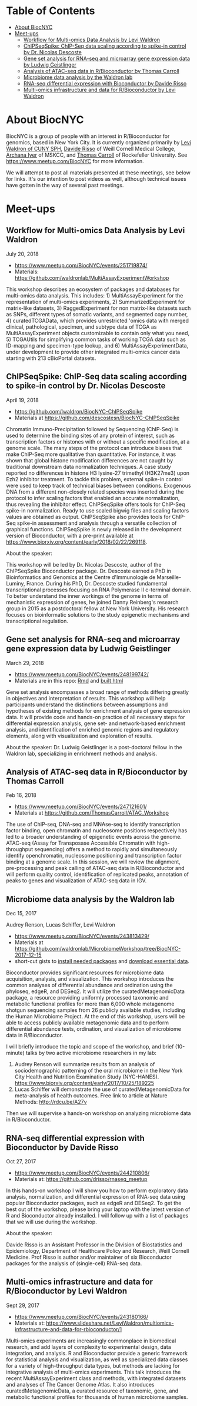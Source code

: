 Table of Contents
=================

   * [About BiocNYC](#about-biocnyc)
   * [Meet-ups](#meet-ups)
      * [Workflow for Multi-omics Data Analysis by Levi Waldron](#workflow-for-multi-omics-data-analysis-by-levi-waldron)
      * [ChIPSeqSpike: ChIP-Seq data scaling according to spike-in control by Dr. Nicolas Descoste](#chipseqspike-chip-seq-data-scaling-according-to-spike-in-control-by-dr-nicolas-descoste)
      * [Gene set analysis for RNA-seq and microarray gene expression data by Ludwig Geistlinger](#gene-set-analysis-for-rna-seq-and-microarray-gene-expression-data-by-ludwig-geistlinger)
      * [Analysis of ATAC-seq data in R/Bioconductor by Thomas Carroll](#analysis-of-atac-seq-data-in-rbioconductor-by-thomas-carroll)
      * [Microbiome data analysis by the Waldron lab](#microbiome-data-analysis-by-the-waldron-lab)
      * [RNA-seq differential expression with Bioconductor by Davide Risso](#rna-seq-differential-expression-with-bioconductor-by-davide-risso)
      * [Multi-omics infrastructure and data for R/Bioconductor by Levi Waldron](#multi-omics-infrastructure-and-data-for-rbioconductor-by-levi-waldron)

# About BiocNYC

BiocNYC is a group of people with an interest in R/Bioconductor for genomics, based in New York City. It is currently organized primarily by [Levi Waldron of CUNY SPH](http://waldronlab.com), [Davide Risso](http://vivo.med.cornell.edu/display/cwid-dar2062) of Weill Cornell Medical College, [Archana Iyer](https://www.mskcc.org/research-areas/programs-centers/cancer-systems-immunology/contact-us) of MSKCC, and [Thomas Carroll](https://github.com/ThomasCarroll) of Rockefeller University. See https://www.meetup.com/BiocNYC for more information.

We will attempt to post all materials presented at these meetings, see below for links. It's our intention to post videos as well, although technical issues have gotten in the way of several past meetings.

# Meet-ups

## Workflow for Multi-omics Data Analysis by Levi Waldron

July 20, 2018

* https://www.meetup.com/BiocNYC/events/251719874/
* Materials: https://github.com/waldronlab/MultiAssayExperimentWorkshop

This workshop describes an ecosystem of packages and databases for multi-omics data analysis. This includes: 1) MultiAssayExperiment for the representation of multi-omics experiments, 2) SummarizedExperiment for matrix-like datasets, 3) RaggedExperiment for non matrix-like datasets such as SNPs, different types of somatic variants, and segmented copy number, 4) curatedTCGAData, which provides unrestricted 'omics data with merged clinical, pathological, specimen, and subtype data of TCGA as MultiAssayExperiment objects customizable to contain only what you need, 5) TCGAUtils for simplifying common tasks of working TCGA data such as ID-mapping and specimen-type lookup, and 6) MultiAssayExperimentData, under development to provide other integrated multi-omics cancer data starting with 213 cBioPortal datasets.

## ChIPSeqSpike: ChIP-Seq data scaling according to spike-in control by Dr. Nicolas Descoste

April 19, 2018

* https://github.com/lwaldron/BiocNYC-ChIPSeqSpike
* Materials at https://github.com/descostesn/BiocNYC-ChIPSeqSpike

Chromatin Immuno-Precipitation followed by Sequencing (ChIP-Seq) is used to determine the binding sites of any protein of interest, such as transcription factors or histones with or without a specific modification, at a genome scale. The many steps of the protocol can introduce biases that make ChIP-Seq more qualitative than quantitative. For instance, it was shown that global histone modification differences are not caught by traditional downstream data normalization techniques. A case study reported no differences in histone H3 lysine-27 trimethyl (H3K27me3) upon Ezh2 inhibitor treatment. To tackle this problem, external spike-in control were used to keep track of technical biases between conditions. Exogenous DNA from a different non-closely related species was inserted during the protocol to infer scaling factors that enabled an accurate normalization, thus revealing the inhibitor effect. ChIPSeqSpike offers tools for ChIP-Seq spike-in normalization. Ready to use scaled bigwig files and scaling factors values are obtained as output. ChIPSeqSpike also provides tools for ChIP-Seq spike-in assessment and analysis through a versatile collection of graphical functions. ChIPSeqSpike is newly released in the development version of Bioconductor, with a pre-print available at https://www.biorxiv.org/content/early/2018/02/22/269118.

About the speaker:

This workshop will be led by Dr. Nicolas Descoste, author of the ChIPSeqSpike Bioconductor package. Dr. Descoste earned a PhD in Bioinformatics and Genomics at the Centre d'Immunologie de Marseille-Luminy, France. During his PhD, Dr. Descoste studied fundamental transcriptional processes focusing on RNA Polymerase II c-terminal domain. To better understand the inner workings of the genome in terms of mechanistic expression of genes, he joined Danny Reinberg's research group in 2015 as a postdoctoral fellow at New York University. His research focuses on bioinformatic solutions to the study epigenetic mechanisms and transcriptional regulation.

## Gene set analysis for RNA-seq and microarray gene expression data by Ludwig Geistlinger

March 29, 2018

* https://www.meetup.com/BiocNYC/events/248199742/
* Materials are in this repo: [Rmd](https://github.com/waldronlab/BiocNYC/blob/master/GeneSetAnalysis.Rmd) and [built html](https://github.com/waldronlab/BiocNYC/blob/master/GeneSetAnalysis.html)

Gene set analysis encompasses a broad range of methods differing greatly in objectives and interpretation of results. This workshop will help participants understand the distinctions between assumptions and hypotheses of existing methods for enrichment analysis of gene expression data. It will provide code and hands-on practice of all necessary steps for differential expression analysis, gene set- and network-based enrichment analysis, and identification of enriched genomic regions and regulatory elements, along with visualization and exploration of results.

About the speaker: Dr. Ludwig Geistlinger is a post-doctoral fellow in the Waldron lab, specializing in enrichment methods and analysis.

## Analysis of ATAC-seq data in R/Bioconductor by Thomas Carroll

Feb 16, 2018

* https://www.meetup.com/BiocNYC/events/247121601/
* Materials at https://github.com/ThomasCarroll/ATAC_Workshop

The use of ChIP-seq, DNA-seq and MNAse-seq to identify transcription factor binding, open chromatin and nucleosome positions respectively has led to a broader understanding of epigenetic events across the genome. ATAC-seq (Assay for Transposase Accessible Chromatin with high-throughput sequencing) offers a method to rapidly and simultaneously identify openchromatin, nucleosome positioning and transcription factor binding at a genome scale. In this session, we will review the alignment, pre-processing and peak calling of ATAC-seq data in R/Bioconductor and will perform quality control, identification of replicated peaks, annotation of peaks to genes and visualization of ATAC-seq data in IGV.


## Microbiome data analysis by the Waldron lab

Dec 15, 2017

Audrey Renson, Lucas Schiffer, Levi Waldron

* https://www.meetup.com/BiocNYC/events/243813429/ 
* Materials at https://github.com/waldronlab/MicrobiomeWorkshop/tree/BiocNYC-2017-12-15
* short-cut gists to [install needed packages](https://gist.github.com/lwaldron/220828bae0764a80fcf3a23868bf182e) and [download essential data](https://gist.github.com/lwaldron/c1e44d0516422777e3f87d6726d45332).

Bioconductor provides significant resources for microbiome data acquisition, analysis, and visualization. This workshop introduces the common analyses of differential abundance and ordination using the phyloseq, edgeR, and DESeq2. It will utilize the curatedMetagenomicData package, a resource providing uniformly processed taxonomic and metabolic functional profiles for more than 6,000 whole metagenome shotgun sequencing samples from 26 publicly available studies, including the Human Microbiome Project. At the end of this workshop, users will be able to access publicly available metagenomic data and to perform differential abundance tests, ordination, and visualization of microbiome data in R/Bioconductor.

I will briefly introduce the topic and scope of the workshop, and brief (10-minute) talks by two active microbiome researchers in my lab:

1. Audrey Renson will summarize results from an analysis of sociodemographic patterning of the oral microbiome in the New York City Health and Nutrition Examination Study (NYC-HANES). https://www.biorxiv.org/content/early/2017/10/25/189225
2. Lucas Schiffer will demonstrate the use of curatedMetagenomicData for meta-analysis of health outcomes. Free link to article at Nature Methods: http://rdcu.be/A27v

Then we will supervise a hands-on workshop on analyzing microbiome data in R/Bioconductor. 


## RNA-seq differential expression with Bioconductor by Davide Risso

Oct 27, 2017

* https://www.meetup.com/BiocNYC/events/244210806/
* Materials at: https://github.com/drisso/rnaseq_meetup

In this hands-on workshop I will show you how to perform exploratory data analysis, normalization, and differential expression of RNA-seq data using popular Bioconductor packages, such as edgeR and DESeq2. To get the best out of the workshop, please bring your laptop with the latest version of R and Bioconductor already installed. I will follow up with a list of packages that we will use during the workshop.

About the speaker:

Davide Risso is an Assistant Professor in the Division of Biostatistics and Epidemiology, Department of Healthcare Policy and Research, Weill Cornell Medicine. Prof Risso is author and/or maintainer of six Bioconductor packages for the analysis of (single-cell) RNA-seq data.

## Multi-omics infrastructure and data for R/Bioconductor by Levi Waldron

Sept 29, 2017

* https://www.meetup.com/BiocNYC/events/243180166/
* Materials at: https://www.slideshare.net/LeviWaldron/multiomics-infrastructure-and-data-for-rbioconductor/1

Multi-omics experiments are increasingly commonplace in biomedical research, and add layers of complexity to experimental design, data integration, and analysis. R and Bioconductor provide a generic framework for statistical analysis and visualization, as well as specialized data classes for a variety of high-throughput data types, but methods are lacking for integrative analysis of multi-omics experiments. This talk introduces the recent MultiAssayExperiment class and methods, with integrated datasets and analyses of The Cancer Genome Atlas. It also introduces curatedMetagenomicData, a curated resource of taxonomic, gene, and metabolic functional profiles for thousands of human microbiome samples.
